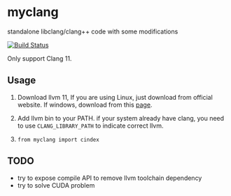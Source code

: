 # myclang

standalone libclang/clang++ code with some modifications

[![Build Status](https://github.com/FindDefinition/myclang/workflows/build/badge.svg)](https://github.com/FindDefinition/myclang/actions?query=workflow%3Abuild)

Only support Clang 11.

## Usage

1. Download llvm 11, If you are using Linux, just download from official website. If windows, download from this [page](https://github.com/ziglang/zig/wiki/Building-Zig-on-Windows).

2. Add llvm bin to your PATH. if your system already have clang, you need to use ```CLANG_LIBRARY_PATH``` to indicate correct llvm.

3. ```from myclang import cindex```


## TODO
* try to expose compile API to remove llvm toolchain dependency
* try to solve CUDA problem
